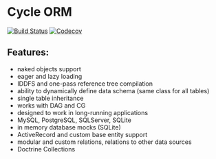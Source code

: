 # Cycle ORM
[![Build Status](https://travis-ci.org/wolfy-j/treap.svg?branch=master)](https://travis-ci.org/wolfy-j/treap)
[![Codecov](https://codecov.io/gh/wolfy-j/treap/graph/badge.svg)](https://codecov.io/gh/wolfy-j/treap)

Features:
---------
- naked objects support
- eager and lazy loading
- IDDFS and one-pass reference tree compilation
- ability to dynamically define data schema (same class for all tables)
- single table inheritance
- works with DAG and CG
- designed to work in long-running applications
- MySQL, PostgreSQL, SQLServer, SQLite
- in memory database mocks (SQLite)
- ActiveRecord and custom base entity support 
- modular and custom relations, relations to other data sources
- Doctrine Collections